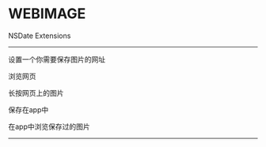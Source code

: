 # WEBIMAGE
NSDate Extensions

******
设置一个你需要保存图片的网址

浏览网页

长按网页上的图片

保存在app中

在app中浏览保存过的图片
******

